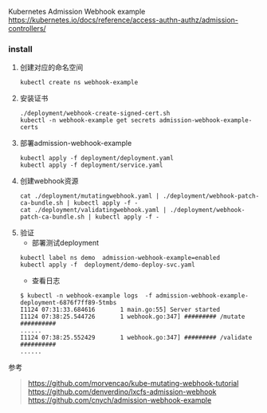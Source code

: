Kubernetes Admission Webhook example  
https://kubernetes.io/docs/reference/access-authn-authz/admission-controllers/

### install
1. 创建对应的命名空间
    ```shell script
    kubectl create ns webhook-example
    ```
2. 安装证书
    ```shell script
    ./deployment/webhook-create-signed-cert.sh
    kubectl -n webhook-example get secrets admission-webhook-example-certs
    ```
3. 部署admission-webhook-example
    ```shell script
    kubectl apply -f deployment/deployment.yaml
    kubectl apply -f deployment/service.yaml
    ```
4. 创建webhook资源
    ```shell script
    cat ./deployment/mutatingwebhook.yaml | ./deployment/webhook-patch-ca-bundle.sh | kubectl apply -f -
    cat ./deployment/validatingwebhook.yaml | ./deployment/webhook-patch-ca-bundle.sh | kubectl apply -f -
    ```
5. 验证
    * 部署测试deployment
    ```shell script 
    kubectl label ns demo  admission-webhook-example=enabled
    kubectl apply -f  deployment/demo-deploy-svc.yaml
    ```
    * 查看日志
    ```shell script
    $ kubectl -n webhook-example logs  -f admission-webhook-example-deployment-6876f7ff89-5tmbs
    I1124 07:31:33.684616       1 main.go:55] Server started
    I1124 07:38:25.544726       1 webhook.go:347] ######### /mutate ##########
    ......
    I1124 07:38:25.552429       1 webhook.go:347] ######### /validate ##########
    ......
    ```

参考
> https://github.com/morvencao/kube-mutating-webhook-tutorial
> https://github.com/denverdino/lxcfs-admission-webhook
> https://github.com/cnych/admission-webhook-example
